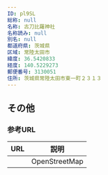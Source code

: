 ```yaml
---
ID: pl9SL
総称: null
名称: 古刀比羅神社
名称読み: null
別名: null
都道府県: 茨城県
区域: 常陸太田市
緯度: 36.5420833
経度: 140.5229273
郵便番号: 3130051
住所: 茨城県常陸太田市東一町２３１３
---
```


## その他

### 参考URL

| URL | 説明          |
| --- | ------------- |
|     | OpenStreetMap |
